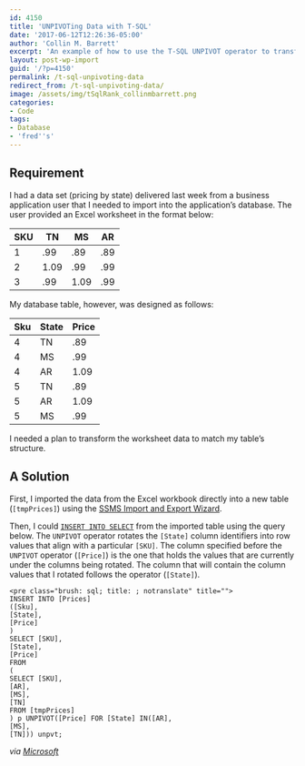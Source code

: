 ```yaml
---
id: 4150
title: 'UNPIVOTing Data with T-SQL'
date: '2017-06-12T12:26:36-05:00'
author: 'Collin M. Barrett'
excerpt: 'An example of how to use the T-SQL UNPIVOT operator to transform columns to rows.'
layout: post-wp-import
guid: '/?p=4150'
permalink: /t-sql-unpivoting-data
redirect_from: /t-sql-unpivoting-data/
image: /assets/img/tSqlRank_collinmbarrett.png
categories:
- Code
tags:
- Database
- 'fred''s'
---
```


## Requirement

I had a data set (pricing by state) delivered last week from a business application user that I needed to import into
the application’s database. The user provided an Excel worksheet in the format below:

| SKU | TN | MS | AR |
|---|---|---|---|
| 1 | .99 | .89 | .89 |
| 2 | 1.09 | .99 | .99 |
| 3 | .99 | 1.09 | .99 |

My database table, however, was designed as follows:

| Sku | State | Price |
|---|---|---|
| 4 | TN | .89 |
| 4 | MS | .99 |
| 4 | AR | 1.09 |
| 5 | TN | .89 |
| 5 | AR | 1.09 |
| 5 | MS | .99 |

I needed a plan to transform the worksheet data to match my table’s structure.

## A Solution

First, I imported the data from the Excel workbook directly into a new table (`[tmpPrices]`) using the [SSMS Import and
Export
Wizard](https://docs.microsoft.com/en-us/sql/integration-services/import-export-data/import-and-export-data-with-the-sql-server-import-and-export-wizard).

Then, I could [`INSERT INTO SELECT`](https://www.w3schools.com/sql/sql_insert_into_select.asp) from the imported table
using the query below. The `UNPIVOT` operator rotates the `[State]` column identifiers into row values that align with a
particular `[SKU]`. The column specified before the `UNPIVOT` operator (`[Price]`) is the one that holds the values that
are currently under the columns being rotated. The column that will contain the column values that I rotated follows the
operator (`[State]`).

```
<pre class="brush: sql; title: ; notranslate" title="">
INSERT INTO [Prices]
([Sku],
[State],
[Price]
)
SELECT [SKU],
[State],
[Price]
FROM
(
SELECT [SKU],
[AR],
[MS],
[TN]
FROM [tmpPrices]
) p UNPIVOT([Price] FOR [State] IN([AR],
[MS],
[TN])) unpvt;
```

*via [Microsoft](https://docs.microsoft.com/en-us/previous-versions/sql/sql-server-2008-r2/ms177410(v=sql.105))*